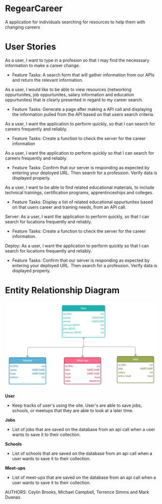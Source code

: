 # RegearCareer
A application for individuals searching for resources to help them with changing careers

# User Stories

 As a user, I want to type in a profesion so that I may find the necesssary information to make a career change.

- Feature Tasks: A search form that will gather information from our APIs and return the relevant information.

As a user, I would like to be able to view resources (networking oppurtunites, job oppurtunites, salary information and education oppurtunites) that is clearly presented in regard to my career search.

- Feature Tasks: Generate a page after making a API call and displaying the information pulled from the API based on that users search criteria. 


As a user, I want the application to perform quickly, so that I can search for careers frequently and reliably.

- Feature Tasks: Create a function to check the server for the career information

As a user, I want the application to perform quickly so that I can search for careers frequently and reliably.

- Feature Tasks: Confirm that our server is responding as expected by entering your deployed URL. Then search for a profession. Verify data is displayed properly.


As a user, I want to be able to find related educational materials, to include technical trainings, certification programs, apprentinceships and colleges. 

- Feature Tasks: Display a list of related educational oppurtunites based on that users career and training needs, from an API call.

Server: As a user, I want the application to perform quickly, so that I can search for locations frequently and reliably.

- Feature Tasks: Create a function to check the server for the career information.

Deploy: As a user, I want the application to perform quickly so that I can search for locations frequently and reliably.

- Feature Tasks: Confirm that our server is responding as expected by entering your deployed URL. Then search for a profession. Verify data is displayed properly.

# Entity Relationship Diagram

![Data Base](./DataBase.png)

**User**
- Keep tracks of user's using the site. User's are able to save jobs, schools, or meetups that they are able to look at a later time.

**Jobs**
- List of jobs that are saved on the database from an api call when a user wants to save it to their collection.

**Schools**
- List of schools that are saved on the database from an api call when a user wants to save it to their collection.

**Meet-ups**
- List of meet-ups that are saved on the database from an api call when a user wants to save it to their collection.

AUTHORS: Ceylin Brooks, Michael Campbell, Terrence Simms and Mark Duenas
